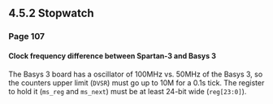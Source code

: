 4.5.2 Stopwatch
-----------------------------------

### Page 107

#### Clock frequency difference between Spartan-3 and Basys 3

The Basys 3 board has a oscillator of 100MHz vs. 50MHz of the Basys 3, so the counters upper limit (`DVSR`) must go up to 10M for a 0.1s tick. The register to hold it (`ms_reg` and  `ms_next`) must be at least 24-bit wide (`reg[23:0]`).
